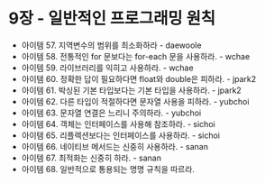# 9장 - 일반적인 프로그래밍 원칙

- 아이템 57. 지역변수의 범위를 최소화하라 - daewoole
- 아이템 58. 전통적인 for 문보다는 for-each 문을 사용하라. - wchae
- 아이템 59. 라이브러리를 익히고 사용하라. - wchae
- 아이템 60. 정확한 답이 필요하다면 float와 double은 피하라. - jpark2
- 아이템 61. 박싱된 기본 타입보다는 기본 타입을 사용하라. - jpark2
- 아이템 62. 다른 타입이 적절하다면 문자열 사용을 피하라. - yubchoi
- 아이템 63. 문자열 연결은 느리니 주의하라. - yubchoi
- 아이템 64. 객체는 인터페이스를 사용해 참조하라. - sichoi
- 아이템 65. 리플렉션보다는 인터페이스를 사용하라. - sichoi
- 아이템 66. 네이티브 메서드는 신중히 사용하라. - sanan
- 아이템 67. 최적화는 신중히 하라. - sanan
- 아이템 68. 일반적으로 통용되는 명명 규칙을 따르라.
